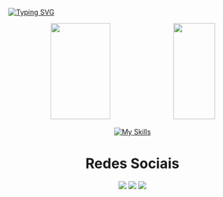 [![Typing SVG](https://readme-typing-svg.herokuapp.com?font=Kanit&pause=1000&color=61dbfbf&size=30&center=true&vCenter=true&width=1000&heigth=100&lines=Olá,+eu+sou+o+Mateus)](https://git.io/typing-svg)

<div align="center">  
  <img width="49%" height="195px" src="https://github-readme-stats.vercel.app/api?username=viniisponchiado&show_icons=true&count_private=true&hide_border=true&title_color=9500ff&icon_color=d121cb&text_color=ffffff&bg_color=0d1117" /> 
  <img width="41%" height="195px" src="https://github-readme-stats.vercel.app/api/top-langs/?username=viniisponchiado&layout=compact&hide_border=true&title_color=9500ff&text_color=ffffff&bg_color=0d1117" /
 <br> <br>


 [![My Skills](https://skillicons.dev/icons?i=react,typescript,javascript,html,css,cs,cpp,mysql,git&theme=dark)](https://skillicons.dev)   
 
  <h1 align="center">Redes Sociais</h1>
    <a href = "mailto: mateus.03fernandesaraujo@gmail.com"><img src="https://img.shields.io/badge/-Gmail-%23333?style=for-the-badge&logo=gmail&logoColor=white" target="_blank"></a>
    <a href = "https://www.linkedin.com/in/mateus-fernandes-3803b622a/"><img src="https://img.shields.io/badge/-LinkedIn-%230077B5?style=for-the-badge&logo=linkedin&logoColor=white" target="_blank"></a>
    <a href = "https://www.instagram.com/mateus_f03/"><img src="https://img.shields.io/badge/Instagram-E4405F?style=for-the-badge&logo=instagram&logoColor=white" target="_blank"></a>
</div>
